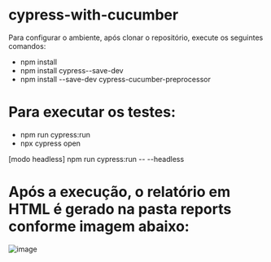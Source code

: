 # cypress-with-cucumber


Para configurar o ambiente, após clonar o repositório, execute os seguintes comandos:

- npm install
- npm install cypress--save-dev
- npm install --save-dev cypress-cucumber-preprocessor

# Para executar os testes:

- npm run cypress:run
- npx cypress open

[modo headless]
npm run cypress:run -- --headless

# Após a execução, o relatório em HTML é gerado na pasta reports conforme imagem abaixo:

![image](https://user-images.githubusercontent.com/82047787/113741201-cc9e6600-96d7-11eb-968d-aa83ca3f35e0.png)
